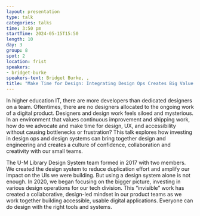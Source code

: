 ```yaml
---
layout: presentation
type: talk
categories: talks
time: 3:50 pm
startTime: 2024-05-15T15:50
length: 10
day: 3
group: 8
spot: 2
location: frist
speakers:
- bridget-burke
speakers-text: Bridget Burke, ,
title: "Make Time for Design: Integrating Design Ops Creates Big Value for Small Teams"
---
```

In higher education IT, there are more developers than dedicated designers on a team. Oftentimes, there are no designers allocated to the ongoing work of a digital product. Designers and design work feels siloed and mysterious. In an environment that values continuous improvement and shipping work, how do we advocate and make time for design, UX, and accessibility without causing bottlenecks or frustration? This talk explores how investing in design ops and design systems can bring together design and engineering and creates a culture of confidence, collaboration and creativity with our small teams.

The U-M Library Design System team formed in 2017 with two members. We created the design system to reduce duplication effort and amplify our impact on the UIs we were building. But using a design system alone is not enough. In 2020, we began focusing on the bigger picture, investing in various design operations for our tech division. This “invisible” work has created a collaborative, design-led mindset in our product teams as we work together building accessible, usable digital applications. Everyone can do design with the right tools and systems.
